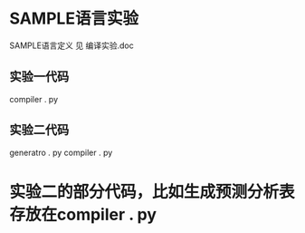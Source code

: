 <!--
 * @Description: 
 * @Author: He Yuhang
 * @Github: https://github.com/hyhhhhhhhh
 * @Date: 2020-12-18 20:27:06
 * @LastEditors: Box
 * @LastEditTime: 2021-01-10 14:18:26
-->
# SAMPLE语言实验
SAMPLE语言定义 见 编译实验.doc


## 实验一代码
compiler . py
## 实验二代码
generatro . py compiler . py

# 实验二的部分代码，比如生成预测分析表存放在compiler . py
